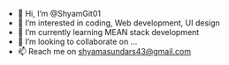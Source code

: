 - 👋 Hi, I’m @ShyamGit01
- 👀 I’m interested in coding, Web development, UI design
- 🌱 I’m currently learning MEAN stack development
- 💞️ I’m looking to collaborate on ...
- 📫 Reach me on shyamasundars43@gmail.com

<!---
ShyamGit01/ShyamGit01 is a ✨ special ✨ repository because its `README.md` (this file) appears on your GitHub profile.
You can click the Preview link to take a look at your changes.
--->
